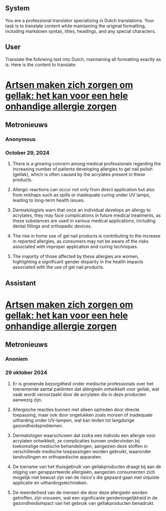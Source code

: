 ## System

You are a professional translator specializing in Dutch translations. 
Your task is to translate content while maintaining the original formatting, including markdown syntax, 
titles, headings, and any special characters.

## User

Translate the following text into Dutch, maintaining all formatting exactly as is.
Here is the content to translate:
# [Artsen maken zich zorgen om gellak: het kan voor een hele onhandige allergie zorgen](https://advance.lexis.com/api/document?collection=news&id=urn:contentItem:6D97-M9N1-F16W-M1JX-00000-00&context=1519360)
## Metronieuws
### Anonymous
### October 29, 2024

1. There is a growing concern among medical professionals regarding the increasing number of patients developing allergies to gel nail polish (gellak), which is often caused by the acrylates present in these products.

2. Allergic reactions can occur not only from direct application but also from mishaps such as spills or inadequate curing under UV lamps, leading to long-term health issues.

3. Dermatologists warn that once an individual develops an allergy to acrylates, they may face complications in future medical treatments, as these substances are used in various medical applications, including dental fillings and orthopedic devices.

4. The rise in home use of gel nail products is contributing to the increase in reported allergies, as consumers may not be aware of the risks associated with improper application and curing techniques. 

5. The majority of those affected by these allergies are women, highlighting a significant gender disparity in the health impacts associated with the use of gel nail products.

## Assistant

# [Artsen maken zich zorgen om gellak: het kan voor een hele onhandige allergie zorgen](https://advance.lexis.com/api/document?collection=news&id=urn:contentItem:6D97-M9N1-F16W-M1JX-00000-00&context=1519360)
## Metronieuws
### Anoniem
### 29 oktober 2024

1. Er is groeiende bezorgdheid onder medische professionals over het toenemende aantal patiënten dat allergieën ontwikkelt voor gellak, wat vaak wordt veroorzaakt door de acrylaten die in deze producten aanwezig zijn.

2. Allergische reacties kunnen niet alleen optreden door directe toepassing, maar ook door ongelukken zoals morsen of inadequate uitharding onder UV-lampen, wat kan leiden tot langdurige gezondheidsproblemen.

3. Dermatologen waarschuwen dat zodra een individu een allergie voor acrylaten ontwikkelt, ze complicaties kunnen ondervinden bij toekomstige medische behandelingen, aangezien deze stoffen in verschillende medische toepassingen worden gebruikt, waaronder tandvullingen en orthopedische apparaten.

4. De toename van het thuisgebruik van gellakproducten draagt bij aan de stijging van gerapporteerde allergieën, aangezien consumenten zich mogelijk niet bewust zijn van de risico's die gepaard gaan met onjuiste applicatie en uithardingstechnieken.

5. De meerderheid van de mensen die door deze allergieën worden getroffen, zijn vrouwen, wat een significante genderongelijkheid in de gezondheidsimpact van het gebruik van gellakproducten benadrukt.


